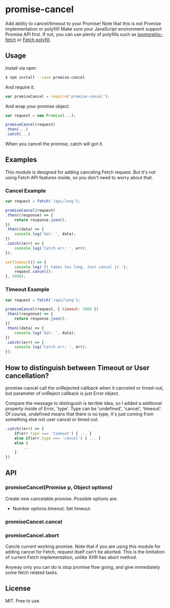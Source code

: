 # promise-cancel
Add ability to cancel/timeout to your Promise! Note that this is not Promise implementation or polyfill!
Make sure your JavaScript environment support Promise API first. If not, you can use plenty of polyfills such as [isomorphic-fetch](https://www.npmjs.com/package/isomorphic-fetch) or [Fetch polyfill](https://github.github.io/fetch/).

## Usage
Install via npm:

```bash
$ npm install --save promise-cancel
```

And require it.

```javascript
var promiseCancel = require('promise-cancel');
```

And wrap your promise object.

```javascript
var request = new Promise(...);

promiseCancel(request)
.then(...)
.catch(...)
```

When you cancel the promise, catch will got it.

## Examples
This module is designed for adding canceling Fetch request. But it's not using Fetch API features inside, so you don't need to worry about that.

### Cancel Example
```javascript
var request = fetch('/api/long');

promiseCancel(request)
.then((response) => {
	return response.json();
})
.then((data) => {
	console.log('Got: ', data);
})
.catch((err) => {
	console.log('Catch err: ', err);
});

setTimeout(() => {
	console.log('It takes too long. Just cancel it.');
	request.cancel();
}, 5000);
```

### Timeout Example
```javascript
var request = fetch('/api/long');

promiseCancel(request, { timeout: 3000 })
.then((response) => {
	return response.json();
})
.then((data) => {
	console.log('Got: ', data);
})
.catch((err) => {
	console.log('Catch err: ', err);
});
```

## How to distinguish between Timeout or User cancellation?
promise-cancel call the onRejected callback when it canceled or timed-out, but parameter of onReject callback is just Error object.

Compare the message to distinguish is terrible idea, so I added a addtional property inside of Error, 'type'.
Type can be 'undefined', 'cancel', 'timeout'. Of course, undefined means that there is no type, it's just coming from something else not user cancel or timed out.

```javascript
.catch((err) => {
	if(err.type === 'timeout') { ... }
	else if(err.type === 'cancel') { ... }
	else {
		...
	}
})
```


## API
### promiseCancel(Promise p, Object options)
Create new cancelable promise. Possible options are:

- Number options.timeout: Set timeout.

### promiseCancel.cancel
### promiseCancel.abort
Cancle current working promise. Note that if you are using this module for adding cancel for Fetch, request itself can't be aborted. This is the limitation of current Fetch implementation, unlike XHR has abort method.

Anyway only you can do is stop promise flow going, and give immediately some fetch related tasks.


## License
MIT. Free to use.